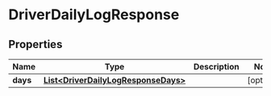 
# DriverDailyLogResponse

## Properties
Name | Type | Description | Notes
------------ | ------------- | ------------- | -------------
**days** | [**List&lt;DriverDailyLogResponseDays&gt;**](DriverDailyLogResponseDays.md) |  |  [optional]



